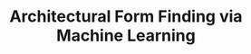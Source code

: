 ---
layout: page
title: Architectural Form Finding via Machine Learning
description: Python, Tensorflow
img: assets/img/ml.PNG
redirect: https://mp.weixin.qq.com/s?__biz=Mzg3NjQ2Mjc5NA==&mid=2247497482&idx=2&sn=480dc4ff864974f645c255f8192385b5
importance: 3
category: Predictive Modeling and Analysis
---